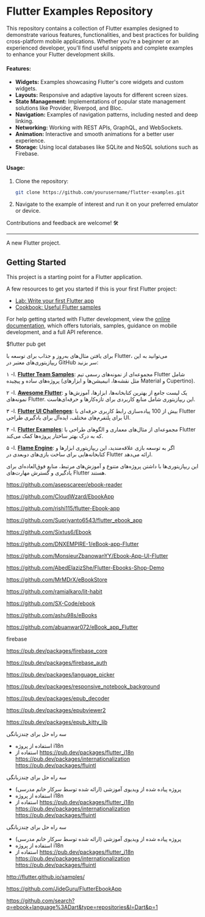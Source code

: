 # Flutter Examples Repository  
This repository contains a collection of Flutter examples designed to demonstrate various features, functionalities, and best practices for building cross-platform mobile applications. Whether you're a beginner or an experienced developer, you'll find useful snippets and complete examples to enhance your Flutter development skills.

#### Features:
- **Widgets:** Examples showcasing Flutter's core widgets and custom widgets.
- **Layouts:** Responsive and adaptive layouts for different screen sizes.
- **State Management:** Implementations of popular state management solutions like Provider, Riverpod, and Bloc.
- **Navigation:** Examples of navigation patterns, including nested and deep linking.
- **Networking:** Working with REST APIs, GraphQL, and WebSockets.
- **Animation:** Interactive and smooth animations for a better user experience.
- **Storage:** Using local databases like SQLite and NoSQL solutions such as Firebase.

#### Usage:
1. Clone the repository:  
   ```bash
   git clone https://github.com/yourusername/flutter-examples.git
   ```  
2. Navigate to the example of interest and run it on your preferred emulator or device.

Contributions and feedback are welcome! 🛠️  

--- 

A new Flutter project.

## Getting Started

This project is a starting point for a Flutter application.

A few resources to get you started if this is your first Flutter project:

- [Lab: Write your first Flutter app](https://docs.flutter.dev/get-started/codelab)
- [Cookbook: Useful Flutter samples](https://docs.flutter.dev/cookbook)

For help getting started with Flutter development, view the
[online documentation](https://docs.flutter.dev/), which offers tutorials,
samples, guidance on mobile development, and a full API reference.


$flutter pub get



برای یافتن مثال‌های به‌روز و جذاب برای توسعه با Flutter، می‌توانید به این ریپازیتوری‌های معتبر در GitHub سر بزنید:

ا- ۱. **[Flutter Team Samples](https://github.com/flutter/samples)**: مجموعه‌ای از نمونه‌های رسمی تیم Flutter شامل پروژه‌های ساده و پیچیده (مثل نقشه‌ها، انیمیشن‌ها و ابزارهای Material و Cupertino).

ا- ٢. **[Awesome Flutter](https://github.com/Solido/awesome-flutter)**: یک لیست جامع از بهترین کتابخانه‌ها، ابزارها، آموزش‌ها و نمونه‌های Flutter. این ریپازیتوری شامل منابع کاربردی برای تازه‌کارها و حرفه‌ای‌هاست.

ا- ٣. **[Flutter UI Challenges](https://github.com/lohanidamodar/flutter_ui_challenges)**: بیش از 100 پیاده‌سازی رابط کاربری حرفه‌ای با Flutter برای پلتفرم‌های مختلف، ایده‌آل برای یادگیری طراحی UI.

ا- ۴. **[Flutter Examples](https://github.com/brianegan/flutter_architecture_samples)**: مجموعه‌ای از مثال‌های معماری و الگوهای طراحی با Flutter که به درک بهتر ساختار پروژه‌ها کمک می‌کند.

ا- ۵. **[Flame Engine](https://github.com/flame-engine/flame)**: اگر به توسعه بازی علاقه‌مندید، این ریپازیتوری ابزارها و کتابخانه‌هایی برای ساخت بازی‌های دوبعدی در Flutter ارائه می‌دهد.

این ریپازیتوری‌ها با داشتن پروژه‌های متنوع و آموزش‌های مرتبط، منابع فوق‌العاده‌ای برای یادگیری و گسترش مهارت‌های Flutter هستند.


https://github.com/asepscareer/ebook-reader


https://github.com/CloudWzard/EbookApp

https://github.com/rishi115/flutter-Ebook-app

https://github.com/Supriyanto6543/flutter_ebook_app

https://github.com/Sixtus6/Ebook

https://github.com/DNXEMPIRE-1/eBook-app-Flutter

https://github.com/MonsieurZbanowanYY/Ebook-App-UI-Flutter

https://github.com/AbedElazizShe/Flutter-Ebooks-Shop-Demo

https://github.com/MrMDrX/eBookStore

https://github.com/ramialkaro/lit-habit

https://github.com/SX-Code/ebook

https://github.com/ashu98s/eBooks

https://github.com/abuanwar072/eBook_app_Flutter

firebase



https://pub.dev/packages/firebase_core




https://pub.dev/packages/firebase_auth

https://pub.dev/packages/language_picker

https://pub.dev/packages/responsive_notebook_background

https://pub.dev/packages/epub_decoder

https://pub.dev/packages/epubviewer2

https://pub.dev/packages/epub_kitty_lib




سه راه حل برای چندزبانگی
- استفاده از پروژه i18n
- استفاده از 
https://pub.dev/packages/flutter_i18n
https://pub.dev/packages/internationalization
https://pub.dev/packages/fluintl



سه راه حل برای چندزبانگی
- پروژه پیاده شده از ویدیوی آموزشی (ارائه شده توسط سرکار خانم مدرسی)
- استفاده از پروژه i18n
- استفاده از 
https://pub.dev/packages/flutter_i18n
https://pub.dev/packages/internationalization
https://pub.dev/packages/fluintl


سه راه حل برای چندزبانگی
- پروژه پیاده شده از ویدیوی آموزشی (ارائه شده توسط سرکار خانم مدرسی)
- استفاده از پروژه i18n
- استفاده از 
https://pub.dev/packages/flutter_i18n
https://pub.dev/packages/internationalization
https://pub.dev/packages/fluintl

http://flutter.github.io/samples/



https://github.com/JideGuru/FlutterEbookApp



https://github.com/search?q=ebook+language%3ADart&type=repositories&l=Dart&p=1

